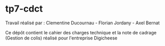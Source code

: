 # tp7-cdct
Travail réalisé par :    Clementine Ducournau - Florian Jordany - Axel Bernat 

Ce dépôt contient le cahier des charges technique et la note de cadrage (Gestion de colis) réalisé pour l'entreprise Digicheese
